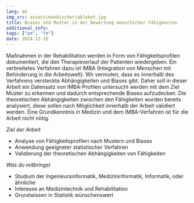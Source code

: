 ```yaml
---
lang: de
img_src: assets\mandischer\ablebot.jpg
title: Biases und Muster in der Bewertung menschicher Fähigkeiten
additional_info: 
tags: ["pm", "fm"]
date: 2024-12-16
---
```


Maßnahmen in der Rehabilitation werden in Form von Fähigkeitsprofilen dokumentiert, die den Therapieverlauf der Patienten wiedergeben. Ein verbreitetes Verfahren dazu ist IMBA (Integration von Menschen mit Behinderung in die Arbeitswelt). Wir vermuten, dass es innerhalb des Verfahrens versteckte Abhängigkeiten und Biases gibt. Daher soll in dieser Arbeit ein Datensatz von IMBA-Profilen untersucht werden mit dem Ziel Muster zu erkennen und dadurch entsprechende Biases aufzudecken. Die theoretischen Abhängigkeiten zwischen den Fähigkeiten wurden bereits analysiert, diese sollen nach Möglichkeit innerhalb der Arbeit validiert werden. Eine Grundkenntnis in Medizin und dem IMBA-Verfahren ist für die Arbeit nicht nötig.

*Ziel der Arbeit*
- Analyse von Fähigkeitsprofilen nach Mustern und Biases
- Anwendung geeigneter statistischer Verfahren
- Validierung der theoretischen Abhängigkeiten von Fähigkeiten

*Was du mitbringst*
- Studium der Ingenieursinformatik, Medizininformatik, Informatik, oder ähnliche
- Interesse an Medizintechnik und Rehabilitation
- Grundwissen in Statistik wünschenswert
